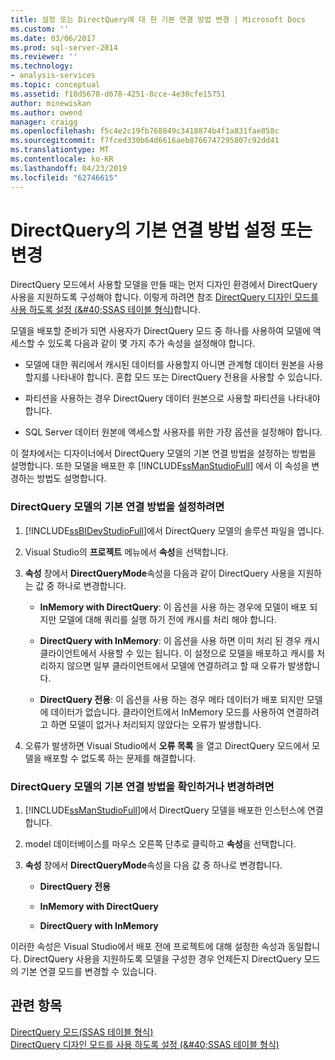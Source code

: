 ```yaml
---
title: 설정 또는 DirectQuery에 대 한 기본 연결 방법 변경 | Microsoft Docs
ms.custom: ''
ms.date: 03/06/2017
ms.prod: sql-server-2014
ms.reviewer: ''
ms.technology:
- analysis-services
ms.topic: conceptual
ms.assetid: f10d5678-d678-4251-8cce-4e30cfe15751
author: minewiskan
ms.author: owend
manager: craigg
ms.openlocfilehash: f5c4e2c19fb768849c3418874b4f1a831fae858c
ms.sourcegitcommit: f7fced330b64d6616aeb8766747295807c92dd41
ms.translationtype: MT
ms.contentlocale: ko-KR
ms.lasthandoff: 04/23/2019
ms.locfileid: "62746615"
---
```

# <a name="set-or-change-the-preferred-connection-method-for-directquery"></a>DirectQuery의 기본 연결 방법 설정 또는 변경
  DirectQuery 모드에서 사용할 모델을 만들 때는 먼저 디자인 환경에서 DirectQuery 사용을 지원하도록 구성해야 합니다. 이렇게 하려면 참조 [DirectQuery 디자인 모드를 사용 하도록 설정 &#40;&AMP;#40;SSAS 테이블 형식&#41;](tabular-models/enable-directquery-mode-in-ssdt.md)합니다.  
  
 모델을 배포할 준비가 되면 사용자가 DirectQuery 모드 중 하나를 사용하여 모델에 액세스할 수 있도록 다음과 같이 몇 가지 추가 속성을 설정해야 합니다.  
  
-   모델에 대한 쿼리에서 캐시된 데이터를 사용할지 아니면 관계형 데이터 원본을 사용할지를 나타내야 합니다. 혼합 모드 또는 DirectQuery 전용을 사용할 수 있습니다.  
  
-   파티션을 사용하는 경우 DirectQuery 데이터 원본으로 사용할 파티션을 나타내야 합니다.  
  
-   SQL Server 데이터 원본에 액세스할 사용자를 위한 가장 옵션을 설정해야 합니다.  
  
 이 절차에서는 디자이너에서 DirectQuery 모델의 기본 연결 방법을 설정하는 방법을 설명합니다. 또한 모델을 배포한 후 [!INCLUDE[ssManStudioFull](../includes/ssmanstudiofull-md.md)] 에서 이 속성을 변경하는 방법도 설명합니다.  
  
### <a name="to-set-the-preferred-connection-method-for-a-directquery-model"></a>DirectQuery 모델의 기본 연결 방법을 설정하려면  
  
1.  [!INCLUDE[ssBIDevStudioFull](../includes/ssbidevstudiofull-md.md)]에서 DirectQuery 모델의 솔루션 파일을 엽니다.  
  
2.  Visual Studio의 **프로젝트** 메뉴에서 **속성**을 선택합니다.  
  
3.  **속성** 창에서 **DirectQueryMode**속성을 다음과 같이 DirectQuery 사용을 지원하는 값 중 하나로 변경합니다.  
  
    -   **InMemory with DirectQuery**: 이 옵션을 사용 하는 경우에 모델이 배포 되지만 모델에 대해 쿼리를 실행 하기 전에 캐시를 처리 해야 합니다.  
  
    -   **DirectQuery with InMemory**: 이 옵션을 사용 하면 이미 처리 된 경우 캐시 클라이언트에서 사용할 수 있는 됩니다. 이 설정으로 모델을 배포하고 캐시를 처리하지 않으면 일부 클라이언트에서 모델에 연결하려고 할 때 오류가 발생합니다.  
  
    -   **DirectQuery 전용**: 이 옵션을 사용 하는 경우 메타 데이터가 배포 되지만 모델에 데이터가 없습니다. 클라이언트에서 InMemory 모드를 사용하여 연결하려고 하면 모델이 없거나 처리되지 않았다는 오류가 발생합니다.  
  
4.  오류가 발생하면 Visual Studio에서 **오류 목록** 을 열고 DirectQuery 모드에서 모델을 배포할 수 없도록 하는 문제를 해결합니다.  
  
### <a name="to-verify-or-change-the-preferred-connection-method-for-a-directquery-model"></a>DirectQuery 모델의 기본 연결 방법을 확인하거나 변경하려면  
  
1.  [!INCLUDE[ssManStudioFull](../includes/ssmanstudiofull-md.md)]에서 DirectQuery 모델을 배포한 인스턴스에 연결합니다.  
  
2.  model 데이터베이스를 마우스 오른쪽 단추로 클릭하고 **속성**을 선택합니다.  
  
3.  **속성** 창에서 **DirectQueryMode**속성을 다음 값 중 하나로 변경합니다.  
  
    -   **DirectQuery 전용**  
  
    -   **InMemory with DirectQuery**  
  
    -   **DirectQuery with InMemory**  
  
 이러한 속성은 Visual Studio에서 배포 전에 프로젝트에 대해 설정한 속성과 동일합니다. DirectQuery 사용을 지원하도록 모델을 구성한 경우 언제든지 DirectQuery 모드의 기본 연결 모드를 변경할 수 있습니다.  
  
## <a name="see-also"></a>관련 항목  
 [DirectQuery 모드&#40;SSAS 테이블 형식&#41;](tabular-models/directquery-mode-ssas-tabular.md)   
 [DirectQuery 디자인 모드를 사용 하도록 설정 &#40;&AMP;#40;SSAS 테이블 형식&#41;](tabular-models/enable-directquery-mode-in-ssdt.md)  
  
  
